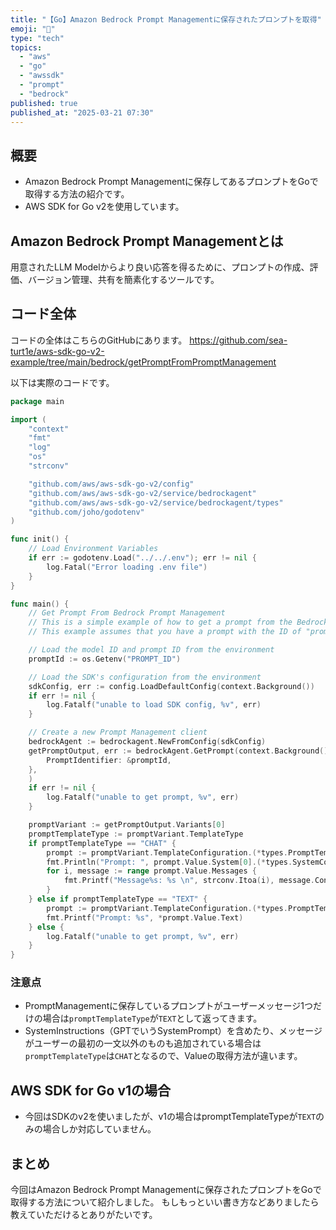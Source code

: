 ```yaml
---
title: "【Go】Amazon Bedrock Prompt Managementに保存されたプロンプトを取得"
emoji: "📒"
type: "tech"
topics:
  - "aws"
  - "go"
  - "awssdk"
  - "prompt"
  - "bedrock"
published: true
published_at: "2025-03-21 07:30"
---
```


## 概要
- Amazon Bedrock Prompt Managementに保存してあるプロンプトをGoで取得する方法の紹介です。
- AWS SDK for Go v2を使用しています。

## Amazon Bedrock Prompt Managementとは
用意されたLLM Modelからより良い応答を得るために、プロンプトの作成、評価、バージョン管理、共有を簡素化するツールです。

## コード全体
コードの全体はこちらのGitHubにあります。
https://github.com/sea-turt1e/aws-sdk-go-v2-example/tree/main/bedrock/getPromptFromPromptManagement

以下は実際のコードです。
```go
package main

import (
	"context"
	"fmt"
	"log"
	"os"
	"strconv"

	"github.com/aws/aws-sdk-go-v2/config"
	"github.com/aws/aws-sdk-go-v2/service/bedrockagent"
	"github.com/aws/aws-sdk-go-v2/service/bedrockagent/types"
	"github.com/joho/godotenv"
)

func init() {
	// Load Environment Variables
	if err := godotenv.Load("../../.env"); err != nil {
		log.Fatal("Error loading .env file")
	}
}

func main() {
	// Get Prompt From Bedrock Prompt Management
	// This is a simple example of how to get a prompt from the Bedrock Prompt Management API.
	// This example assumes that you have a prompt with the ID of "promptId" in your Bedrock Prompt Management.

	// Load the model ID and prompt ID from the environment
	promptId := os.Getenv("PROMPT_ID")

	// Load the SDK's configuration from the environment
	sdkConfig, err := config.LoadDefaultConfig(context.Background())
	if err != nil {
		log.Fatalf("unable to load SDK config, %v", err)
	}

	// Create a new Prompt Management client
	bedrockAgent := bedrockagent.NewFromConfig(sdkConfig)
	getPromptOutput, err := bedrockAgent.GetPrompt(context.Background(), &bedrockagent.GetPromptInput{
		PromptIdentifier: &promptId,
	},
	)
	if err != nil {
		log.Fatalf("unable to get prompt, %v", err)
	}

	promptVariant := getPromptOutput.Variants[0]
	promptTemplateType := promptVariant.TemplateType
	if promptTemplateType == "CHAT" {
		prompt := promptVariant.TemplateConfiguration.(*types.PromptTemplateConfigurationMemberChat)
		fmt.Println("Prompt: ", prompt.Value.System[0].(*types.SystemContentBlockMemberText).Value)
		for i, message := range prompt.Value.Messages {
			fmt.Printf("Message%s: %s \n", strconv.Itoa(i), message.Content[0].(*types.ContentBlockMemberText).Value)
		}
	} else if promptTemplateType == "TEXT" {
		prompt := promptVariant.TemplateConfiguration.(*types.PromptTemplateConfigurationMemberText)
		fmt.Printf("Prompt: %s", *prompt.Value.Text)
	} else {
		log.Fatalf("unable to get prompt, %v", err)
	}
}
```
### 注意点
- PromptManagementに保存しているプロンプトがユーザーメッセージ1つだけの場合は`promptTemplateType`が`TEXT`として返ってきます。
- SystemInstructions（GPTでいうSystemPrompt）を含めたり、メッセージがユーザーの最初の一文以外のものも追加されている場合は`promptTemplateType`は`CHAT`となるので、Valueの取得方法が違います。

## AWS SDK for Go v1の場合
- 今回はSDKのv2を使いましたが、v1の場合はpromptTemplateTypeが`TEXT`のみの場合しか対応していません。

## まとめ
今回はAmazon Bedrock Prompt Managementに保存されたプロンプトをGoで取得する方法について紹介しました。
もしもっといい書き方などありましたら教えていただけるとありがたいです。